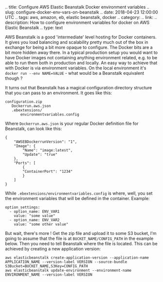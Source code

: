 .. title: Configure AWS Elastic Beanstalk Docker environment variables
.. slug: configure-docker-env-vars-on-beanstalk
.. date: 2018-04-23 12:00:00 UTC
.. tags: aws, amazon, eb, elastic beanstalk, docker
.. category: 
.. link: 
.. description: How to configure environment variables for docker on AWS Elastic Beanstalk
.. type: text

AWS Beanstalk is a good 'intermediate' level hosting for Docker containers. It gives you load balancing and scalability pretty much out of the box in exchange for being a bit more opaque to configure. The Docker bits are a bit more hidden away there. 
In a typical production setup you would want to have Docker images not containing anything environment related, e.g. to be able to run them both in production and locally. An easy way to achieve that with Docker is via environment variables. On the local environment it's `docker run --env NAME=VALUE` - what would be a Beanstalk equivalent though ?

It turns out that Beanstalk has a magical configuration directory structure that you can pass to an environment. 
It goes like this:

```
configuration.zip
   Dockerrun.aws.json 
   .ebextensions/
       environmentvariables.config
```

Where `Dockerrun.aws.json` is your regular Docker definition file for Beanstalk, can look like this:
```
{
    "AWSEBDockerrunVersion": "1",
    "Image": {
        "Name": "image:latest",
        "Update": "true"
    },
    "Ports": [
        {
        "ContainerPort": "1234"
        }
    ]
}
```

While `.ebextensions/environmentvariables.config` is where, well, you set the environment variables that will be defined in the container. Example:

```
option_settings:
  - option_name: ENV_VAR1
    value: "some value"
  - option_name: ENV_VAR2
    value: "some other value"
```

But wait, there's more ! Get the zip file and upload it to some S3 bucket, I'm going to assume that the file is at `BUCKET_NAME/CONFIG_PATH` in the example below.
Then you need to tell Beanstalk where the file is located. This can be achieved by creating a new application version:

```
aws elasticbeanstalk create-application-version --application-name APPLICATION_NAME --version-label VERSION --source-bundle S3Bucket=BUCKET_NAME,S3Key=CONFIG_PATH
aws elasticbeanstalk update-environment --environment-name ENVIRONMENT_NAME --version-label VERSION
```

